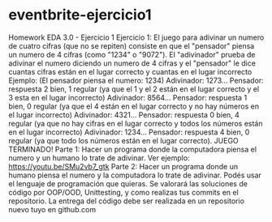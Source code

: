 # eventbrite-ejercicio1
Homework EDA 3.0 - Ejercicio 1
Ejercicio 1:
El juego para adivinar un numero de cuatro cifras (que no se repiten) consiste en que el "pensador" piensa un numero de 4 cifras (como "1234" o "9072"). El "adivinador" prueba de adivinar el numero diciendo un numero de 4 cifras y el "pensador" le dice cuantas cifras están en el lugar correcto y cuantas en el lugar incorrecto
Ejemplo:
(El pensador piensa el numero: 1234)
Adivinador: 1273...
Pensador: respuesta 2 bien, 1 regular (ya que el 1 y el 2 están en el lugar correcto y el 3 esta en el lugar incorrecto)
Adivinador: 8564...
Pensador: respuesta 1 bien, 0 regular (ya que el 4 están en el lugar correcto y no hay números en el lugar incorrecto)
Adivinador: 4321...
Pensador: respuesta 0 bien, 4 regular (ya que no hay cifras en el lugar correcto y todos los números están en el lugar incorrecto)
Adivinador: 1234...
Pensador: respuesta 4 bien, 0 regular (ya que todo los números están en el lugar correcto). JUEGO TERMINADO!
Parte 1: Hacer un programa donde la computadora piensa el numero y un humano lo trate de adivinar. Ver ejemplo: https://youtu.be/SMu2vb7_gtk 
Parte 2: Hacer un programa donde un humano piensa el numero y la computadora lo trate de adivinar.
Podés usar el lenguaje de programación que quieras. Se valorará las soluciones de código por OOP/OOD, Unittesting, y como realizas tus commits en el repositorio. La entrega del código debe ser realizada en un repositorio nuevo tuyo en github.com

